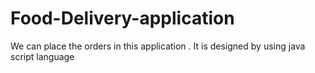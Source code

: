 # Food-Delivery-application
We can place the orders in this application . It is designed by using java script language
